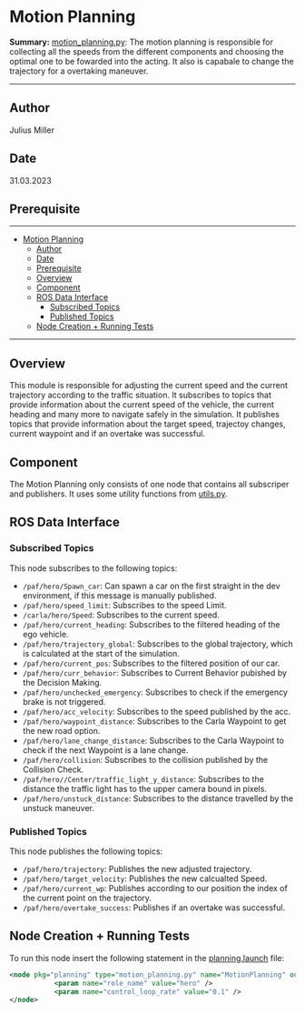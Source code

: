 # Motion Planning

**Summary:** [motion_planning.py](.../code/planning/local_planner/src/motion_planning.py):
The motion planning is responsible for collecting all the speeds from the different components and choosing the optimal one to be fowarded into the acting. It also is capabale to change the trajectory for a overtaking maneuver.

---

## Author

Julius Miller

## Date

31.03.2023

## Prerequisite

---
<!-- TOC -->
- [Motion Planning](#motion-planning)
  - [Author](#author)
  - [Date](#date)
  - [Prerequisite](#prerequisite)
  - [Overview](#overview)
  - [Component](#component)
  - [ROS Data Interface](#ros-data-interface)
    - [Subscribed Topics](#subscribed-topics)
    - [Published Topics](#published-topics)
  - [Node Creation + Running Tests](#node-creation--running-tests)
<!-- TOC -->

---

## Overview

This module is responsible for adjusting the current speed and the current trajectory according to the traffic situation. It subscribes to topics that provide information about the current speed of the vehicle, the current heading and many more to navigate safely in the simulation.
It publishes topics that provide information about the target speed, trajectoy changes, current waypoint and if an overtake was successful.

## Component

The Motion Planning only consists of one node that contains all subscriper and publishers. It uses some utility functions from [utils.py](../../code//planning/src/local_planner/utils.py).

## ROS Data Interface

### Subscribed Topics

This node subscribes to the following topics:

- `/paf/hero/Spawn_car`: Can spawn a car on the first straight in the dev environment, if this message is manually published.
- `/paf/hero/speed_limit`: Subscribes to the speed Limit.
- `/carla/hero/Speed`: Subscribes to the current speed.
- `/paf/hero/current_heading`: Subscribes to the filtered heading of the ego vehicle.
- `/paf/hero/trajectory_global`: Subscribes to the global trajectory, which is calculated at the start of the simulation.
- `/paf/hero/current_pos`: Subscribes to the filtered position of our car.
- `/paf/hero/curr_behavior`: Subscribes to Current Behavior pubished by the Decision Making.
- `/paf/hero/unchecked_emergency`: Subscribes to check if the emergency brake is not triggered.
- `/paf/hero/acc_velocity`: Subscribes to the speed published by the acc.
- `/paf/hero/waypoint_distance`: Subscribes to the Carla Waypoint to get the new road option.
- `/paf/hero/lane_change_distance`: Subscribes to the Carla Waypoint to check if the next Waypoint is a lane change.
- `/paf/hero/collision`: Subscribes to the collision published by the Collision Check.
- `/paf/hero//Center/traffic_light_y_distance`: Subscribes to the distance the traffic light has to the upper camera bound in pixels.
- `/paf/hero/unstuck_distance`: Subscribes to the distance travelled by the unstuck maneuver.

### Published Topics

This node publishes the following topics:

- `/paf/hero/trajectory`: Publishes the new adjusted trajectory.
- `/paf/hero/target_velocity`: Publishes the new calcualted Speed.
- `/paf/hero/current_wp`: Publishes according to our position the index of the current point on the trajectory.
- `/paf/hero/overtake_success`: Publishes if an overtake was successful.

## Node Creation + Running Tests

To run this node insert the following statement in the [planning.launch](../../code/planning/launch/planning.launch) file:

```xml
<node pkg="planning" type="motion_planning.py" name="MotionPlanning" output="screen">
           <param name="role_name" value="hero" />
           <param name="control_loop_rate" value="0.1" />
</node>
```
